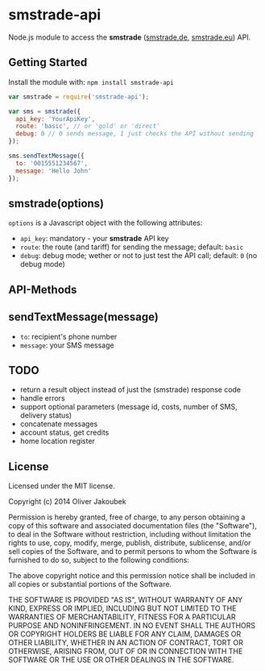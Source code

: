# smstrade-api

Node.js module to access the **smstrade** ([smstrade.de](http://www.smstrade.de/), [smstrade.eu](http://www.smstrade.eu/)) API.

## Getting Started

Install the module with: `npm install smstrade-api`

```javascript
var smstrade = require('smstrade-api');

var sms = smstrade({
  api_key: 'YourApiKey',
  route: 'basic', // or 'gold' or 'direct'
  debug: 0 // 0 sends message, 1 just checks the API without sending
});

sms.sendTextMessage({
  to: '0015551234567',
  message: 'Hello John'
});
```

## smstrade(options)

`options` is a Javascript object with the following attributes:

- `api_key`: mandatory - your **smstrade** API key
- `route`: the route (and tariff) for sending the message; default: `basic`
- `debug`: debug mode; wether or not to just test the API call; default: `0` (no debug mode)

## API-Methods

## sendTextMessage(message)

- `to`: recipient's phone number
- `message`: your SMS message

## TODO

- return a result object instead of just the (smstrade) response code
- handle errors
- support optional parameters (message id, costs, number of SMS, delivery status)
- concatenate messages
- account status, get credits
- home location register

## License

Licensed under the MIT license.

Copyright (c) 2014 Oliver Jakoubek

Permission is hereby granted, free of charge, to any person obtaining a copy
of this software and associated documentation files (the "Software"), to deal
in the Software without restriction, including without limitation the rights
to use, copy, modify, merge, publish, distribute, sublicense, and/or sell
copies of the Software, and to permit persons to whom the Software is
furnished to do so, subject to the following conditions:

The above copyright notice and this permission notice shall be included in all
copies or substantial portions of the Software.

THE SOFTWARE IS PROVIDED "AS IS", WITHOUT WARRANTY OF ANY KIND, EXPRESS OR
IMPLIED, INCLUDING BUT NOT LIMITED TO THE WARRANTIES OF MERCHANTABILITY,
FITNESS FOR A PARTICULAR PURPOSE AND NONINFRINGEMENT. IN NO EVENT SHALL THE
AUTHORS OR COPYRIGHT HOLDERS BE LIABLE FOR ANY CLAIM, DAMAGES OR OTHER
LIABILITY, WHETHER IN AN ACTION OF CONTRACT, TORT OR OTHERWISE, ARISING FROM,
OUT OF OR IN CONNECTION WITH THE SOFTWARE OR THE USE OR OTHER DEALINGS IN THE
SOFTWARE.
